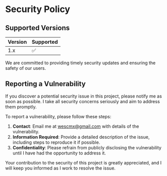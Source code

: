 # Security Policy

## Supported Versions

| Version | Supported          |
| ------- | ------------------ |
| 1.x     | :white_check_mark: |

We are committed to providing timely security updates and ensuring the safety of our users.

## Reporting a Vulnerability

If you discover a potential security issue in this project, please notify me as soon as possible. I take all security concerns seriously and aim to address them promptly.

To report a vulnerability, please follow these steps:

1. **Contact**: Email me at [wescmx@gmail.com](mailto:wescmx@gmail.com) with details of the vulnerability.
2. **Information Required**: Provide a detailed description of the issue, including steps to reproduce it if possible.
3. **Confidentiality**: Please refrain from publicly disclosing the vulnerability until I have had the opportunity to address it.

Your contribution to the security of this project is greatly appreciated, and I will keep you informed as I work to resolve the issue.
